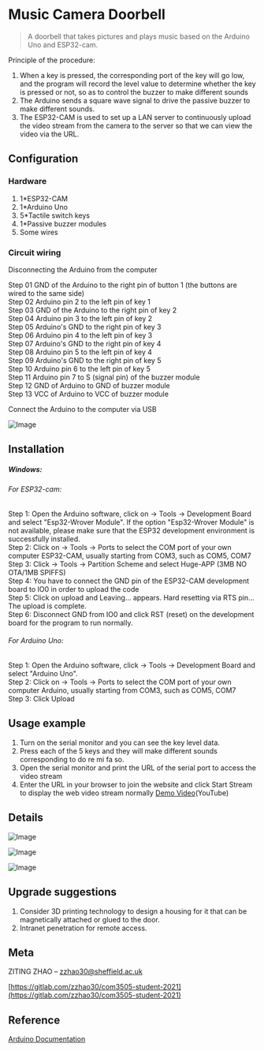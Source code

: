 
# Music Camera Doorbell
> A doorbell that takes pictures and plays music based on the Arduino Uno and ESP32-cam.


Principle of the procedure:
1. When a key is pressed, the corresponding port of the key will go low, and the program will record the level value to determine whether the key is pressed or not, so as to control the buzzer to make different sounds
2. The Arduino sends a square wave signal to drive the passive buzzer to make different sounds.
3. The ESP32-CAM is used to set up a LAN server to continuously upload the video stream from the camera to the server so that we can view the video via the URL.

## Configuration
### Hardware
1. 1*ESP32-CAM
2. 1*Arduino Uno 
3. 5*Tactile switch keys 
4. 1*Passive buzzer modules
5. Some wires
   
### Circuit wiring
 Disconnecting the Arduino from the computer
 
 Step 01  GND of the Arduino to the right pin of button 1 (the buttons are wired to the same side)<br>
 Step 02  Arduino pin 2 to the left pin of key 1<br>
 Step 03  GND of the Arduino to the right pin of key 2<br>
 Step 04  Arduino pin 3 to the left pin of key 2<br>
 Step 05  Arduino's GND to the right pin of key 3<br>
 Step 06  Arduino pin 4 to the left pin of key 3<br>
 Step 07  Arduino's GND to the right pin of key 4<br>
 Step 08  Arduino pin 5 to the left pin of key 4<br>
 Step 09  Arduino's GND to the right pin of key 5<br>
 Step 10  Arduino pin 6 to the left pin of key 5<br>
 Step 11  Arduino pin 7 to S (signal pin) of the buzzer module<br>
 Step 12  GND of Arduino to GND of buzzer module<br>
 Step 13  VCC of Arduino to VCC of buzzer module<br>

Connect the Arduino to the computer via USB

![Image](image/Circuit%20wiring.png)

## Installation

##### Windows:
###### For ESP32-cam:
Step 1: Open the Arduino software, click on -> Tools -> Development Board and select "Esp32-Wrover Module". If the option "Esp32-Wrover Module" is not available, please make sure that the ESP32 development environment is successfully installed. <br>
Step 2: Click on -> Tools -> Ports to select the COM port of your own computer ESP32-CAM, usually starting from COM3, such as COM5, COM7<br>
Step 3: Click -> Tools -> Partition Scheme and select Huge-APP (3MB NO OTA/1MB SPIFFS)<br>
Step 4: You have to connect the GND pin of the ESP32-CAM development board to IO0 in order to upload the code<br>
Step 5: Click on upload and Leaving... appears. Hard resetting via RTS pin... The upload is complete.<br>
Step 6: Disconnect GND from IO0 and click RST (reset) on the development board for the program to run normally.<br>

###### For Arduino Uno:
Step 1: Open the Arduino software, click -> Tools -> Development Board and select "Arduino Uno".<br>
Step 2: Click on -> Tools -> Ports to select the COM port of your own computer Arduino, usually starting from COM3, such as COM5, COM7<br>
Step 3: Click Upload<br>

## Usage example

1. Turn on the serial monitor and you can see the key level data.
2. Press each of the 5 keys and they will make different sounds corresponding to do re mi fa so.
3. Open the serial monitor and print the URL of the serial port to access the video stream
4. Enter the URL in your browser to join the website and click Start Stream to display the web video stream normally
[Demo Video](https://youtu.be/z8LxL-7Nnn4)(YouTube)
## Details
![Image](image/ESP32.jpeg)

![Image](image/wires.jpeg)

![Image](image/ardunio.jpeg)


## Upgrade suggestions
1. Consider 3D printing technology to design a housing for it that can be magnetically attached or glued to the door.
2. Intranet penetration for remote access.


## Meta

ZITING ZHAO – zzhao30@sheffield.ac.uk

[https://gitlab.com/zzhao30/com3505-student-2021](https://gitlab.com/zzhao30/com3505-student-2021)

## Reference 
[Arduino Documentation](https://docs.arduino.cc/)

<!-- Markdown link & img dfn's -->

